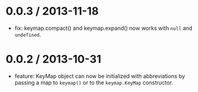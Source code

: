 0.0.3 / 2013-11-18
==================

* fix: keymap.compact() and keymap.expand() now works with `null` and
    `undefined`.


0.0.2 / 2013-10-31
==================

* feature: KeyMap object can now be initialized with abbreviations by passing
    a map to `keymap()` or to the `keymap.KeyMap` constructor.
